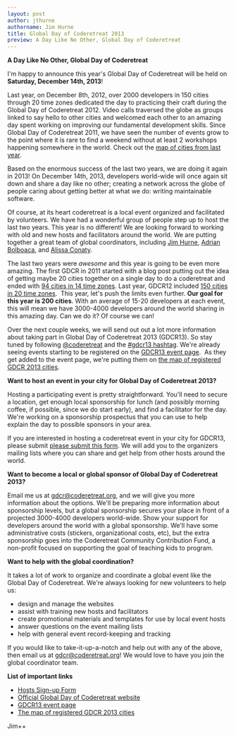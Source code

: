 ```yaml
---
layout: post
author: jthurne
authorname: Jim Hurne
title: Global Day of Coderetreat 2013
preview: A Day Like No Other, Global Day of Coderetreat
---
```

**A Day Like No Other, Global Day of Coderetreat**

I'm happy to announce this year's Global Day of Coderetreat will be held on **Saturday, December 14th, 2013**!

Last year, on December 8th, 2012, over 2000 developers in 150 cities through 20 time zones dedicated the day to practicing their craft during the Global Day of Coderetreat 2012. Video calls traversed the globe as groups linked to say hello to other cities and welcomed each other to an amazing day spent working on improving our fundamental development skills. Since Global Day of Coderetreat 2011, we have seen the number of events grow to the point where it is rare to find a weekend without at least 2 workshops happening somewhere in the world. Check out the [map of cities from last year](https://maps.google.com/maps/ms?msid=211858429594081017615.0004c84674c62aa900e06&msa=0&ie=UTF8&t=h&ll=38.272689,-7.734375&spn=164.696857,90&z=1).

Based on the enormous success of the last two years, we are doing it again in 2013! On December 14th, 2013, developers world-wide will once again sit down and share a day like no other; creating a network across the globe of people caring about getting better at what we do: writing maintainable software.

Of course, at its heart coderetreat is a local event organized and facilitated by volunteers. We have had a wonderful group of people step up to host the last two years. This year is no different! We are looking forward to working with old and new hosts and facilitators around the world. We are putting together a great team of global coordinators, including [Jim Hurne](https://twitter.com/jthurne), [Adrian Bolboaca](https://twitter.com/adibolb), and [Alissa Conaty](https://twitter.com/volunteerjunkie).

The last two years were _awesome_ and this year is going to be even more amazing. The first GDCR in 2011 started with a blog post putting out the idea of getting maybe 20 cities together on a single day to do a coderetreat and ended with [94 cities in 14 time zones](https://maps.google.com/maps/ms?msid=211858429594081017615.0004b0b076e7ed3148f35&msa=0&ll=13.007757,146.540268&spn=150.880909,12.304688). Last year, GDCR12 included [150 cities in 20 time zones](https://maps.google.com/maps/ms?msid=211858429594081017615.0004c84674c62aa900e06&msa=0&ie=UTF8&t=h&ll=38.272689,-7.734375&spn=164.696857,90&z=1).  This year, let's push the limits even further. **Our goal for this year is 200 cities**. With an average of 15-20 developers at each event, this will mean we have 3000-4000 developers around the world sharing in this amazing day. Can we do it? Of course we can!

Over the next couple weeks, we will send out out a lot more information about taking part in Global Day of Coderetreat 2013 (GDCR13). So stay tuned by following [@coderetreat](https://twitter.com/coderetreat) and the [#gdcr13 hashtag](https://twitter.com/#%21/search/?q=%23gdcr13). We're already seeing events starting to be registered on the [GDCR13 event page](http://bit.ly/gdcr13events).  As they get added to the event page, we're putting them on [the map of registered GDCR 2013 cities](http://bit.ly/gdcr13map).

**Want to host an event in your city for Global Day of Coderetreat 2013?**

Hosting a participating event is pretty straightforward. You'll need to secure a location, get enough local sponsorship for lunch (and possibly morning coffee, if possible, since we do start early), and find a facilitator for the day. We're working on a sponsorship prospectus that you can use to help explain the day to possible sponsors in your area.

If you are interested in hosting a coderetreat event in your city for GDCR13, please submit [please submit this form](http://bit.ly/gdcr13forhosts). We will add you to the organizers mailing lists where you can share and get help from other hosts around the world.

**Want to become a local or global sponsor of Global Day of Coderetreat 2013?**

Email me us at [gdcr@coderetreat.org](mailto:gdcr@coderetreat.org), and we will give you more information about the options. We'll be preparing more information about sponsorship levels, but a global sponsorship secures your place in front of a projected 3000-4000 developers world-wide. Show your support for developers around the world with a global sponsorship. We'll have some administrative costs (stickers, organizational costs, etc), but the extra sponsorship goes into the Coderetreat Community Contribution Fund, a non-profit focused on supporting the goal of teaching kids to program.

**Want to help with the global coordination?**

It takes a lot of work to organize and coordinate a global event like the Global Day of Coderetreat. We're always looking for new volunteers to help us:

*   design and manage the websites
*   assist with training new hosts and facilitators
*   create promotional materials and templates for use by local event hosts
*   answer questions on the event mailing lists
*   help with general event record-keeping and tracking

If you would like to take-it-up-a-notch and help out with any of the above, then email us at [gdcr@coderetreat.org](mailto:gdcr@coderetreat.org)! We would love to have you join the global coordinator team.

**List of important links**

*   [Hosts Sign-up Form](http://bit.ly/gdcr13forhosts)
*   [Official Global Day of Coderetreat website](http://gdcr.coderetreat.org)
*   [GDCR13 event page](http://bit.ly/gdcr13events)
*   [The map of registered GDCR 2013 cities](http://bit.ly/gdcr13map)

Jim++
